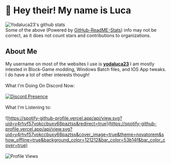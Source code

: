 # 👋 Hey their! My name is Luca<br/>
![Yodaluca23's github stats](https://github-readme-stats-yodaluca23.vercel.app/api?username=yodaluca23&theme=tokyonight&show_icons=true)<br/>
Some of the above (Powered by [GitHub-ReadME-Stats](https://github.com/anuraghazra/github-readme-stats)) info may not be correct, as it does not count stars and contributions to organizations.<br/>

## About Me
My username on most of the websites I use is [**yodaluca23**](https://github.com/yodaluca23) I am mostly intested in Block-Game modding, Windows Batch files, and IOS App tweaks. I do have a lot of other interests though!<br/>
<br/>
What I'm Doing On Discord Now:<br/><br/>
[![Discord Presence](https://lanyard.cnrad.dev/api/405185762292924417?hideStatus=true&hideDiscrim=true&hideBadges=true&idleMessage=Guess%20Im%20Not%20On%20Discord%20Right%20Now%2E%2E%2E)](https://github.com/cnrad/lanyard-profile-readme)<br/><br/>
What I'm Listening to:<br/><br/>
![https://spotify-github-profile.vercel.app/api/view.svg?uid=y4rhvf57vokccbuxy68paztss&redirect=true](https://spotify-github-profile.vercel.app/api/view.svg?uid=y4rhvf57vokccbuxy68paztss&cover_image=true&theme=novatorem&show_offline=true&background_color=121212&bar_color=53b14f&bar_color_cover=true)<br/><br/>
![Profile Views](https://komarev.com/ghpvc/?username=yodaluca23&color=grey)
